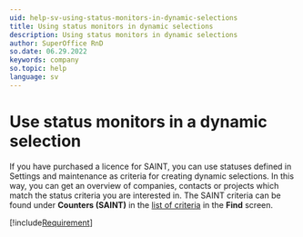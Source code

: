 ```yaml
---
uid: help-sv-using-status-monitors-in-dynamic-selections
title: Using status monitors in dynamic selections
description: Using status monitors in dynamic selections
author: SuperOffice RnD
so.date: 06.29.2022
keywords: company
so.topic: help
language: sv
---
```


# Use status monitors in a dynamic selection

If you have purchased a licence for SAINT, you can use statuses defined in Settings and maintenance as criteria for creating dynamic selections. In this way, you can get an overview of companies, contacts or projects which match the status criteria you are interested in. The SAINT criteria can be found under **Counters (SAINT)** in the [list of criteria][1] in the **Find** screen.

[!include[Requirement](includes/req-saint.md)]

<!-- Referenced links -->
[1]: ../../../search-options/learn/search-criteria.md

<!-- Referenced images -->

